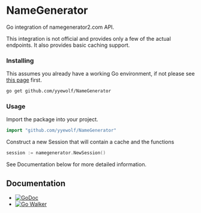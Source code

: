 # NameGenerator
 Go integration of namegenerator2.com API.

This integration is not official and provides only a few of the actual endpoints.
It also provides basic caching support.

### Installing

This assumes you already have a working Go environment, if not please see
[this page](https://golang.org/doc/install) first.

```sh
go get github.com/yyewolf/NameGenerator
```

### Usage

Import the package into your project.

```go
import "github.com/yyewolf/NameGenerator"
```

Construct a new Session that will contain a cache and the functions

```go
session := namegenerator.NewSession()
```

See Documentation below for more detailed information.


## Documentation

- [![GoDoc](https://godoc.org/github.com/yyewolf/namegenerator?status.svg)](https://godoc.org/github.com/yyewolf/namegenerator) 
- [![Go Walker](http://gowalker.org/api/v1/badge)](https://gowalker.org/github.com/yyewolf/namegenerator)